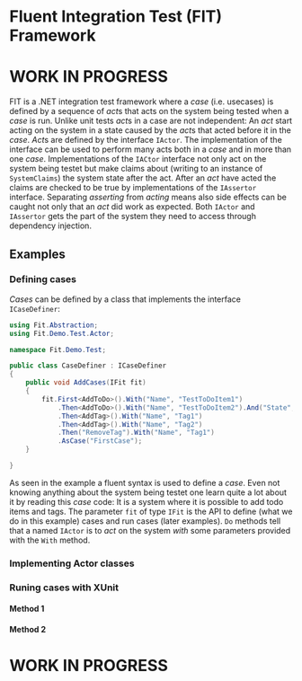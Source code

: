 # Fluent Integration Test (FIT) Framework

# WORK IN PROGRESS

FIT is a .NET integration test framework where a *case* (i.e. usecases) is defined by a sequence of *act*s that acts on the system being tested when a *case* is run.
Unlike unit tests *act*s in a case are not independent: An *act* start acting on the system in a state caused by the *act*s that acted before it in the *case*. *Act*s are defined by the interface `IActor`.
The implementation of the interface can be used to perform many acts both in a *case* and in more than one *case*.
Implementations of the `IACtor` interface not only act on the system being testet but make claims about (writing to an instance of `SystemClaims`) the system state after the act.
After an *act* have acted the claims are checked to be true by implementations of the `IAssertor` interface.
Separating *asserting* from *acting* means also side effects can be caught not only that an *act* did work as expected.
Both `IActor` and `IAssertor` gets the part of the system they need to access through dependency injection.

## Examples

### Defining cases

*Cases* can be defined by a class that implements the interface `ICaseDefiner`:

```cs
using Fit.Abstraction;
using Fit.Demo.Test.Actor;

namespace Fit.Demo.Test;

public class CaseDefiner : ICaseDefiner
{
    public void AddCases(IFit fit)
    {
        fit.First<AddToDo>().With("Name", "TestToDoItem1")
            .Then<AddToDo>().With("Name", "TestToDoItem2").And("State", "Next")
            .Then<AddTag>().With("Name", "Tag1")
            .Then<AddTag>().With("Name", "Tag2")
            .Then("RemoveTag").With("Name", "Tag1")
            .AsCase("FirstCase");
    }

}
```
As seen in the example a fluent syntax is used to define a *case*. 
Even not knowing anything about the system being testet one learn quite a lot about it by reading this *case* code: It is a system where it is possible to add todo items and tags.
The parameter `fit` of type `IFit` is the API to define (what we do in this example) cases and run cases (later examples). 
`Do` methods tell that a named `IActor` is to *act* on the system *with* some parameters provided with the `With` method. 

### Implementing Actor classes

### Runing cases with XUnit

#### Method 1

#### Method 2
 


# WORK IN PROGRESS
